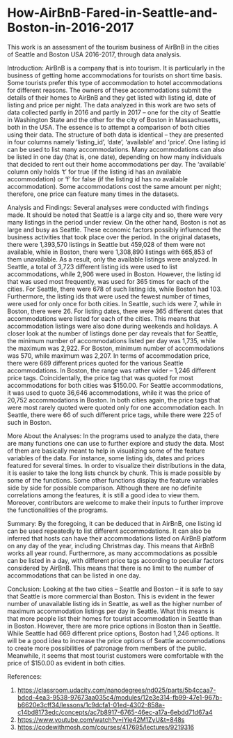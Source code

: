 # How-AirBnB-Fared-in-Seattle-and-Boston-in-2016-2017
This work is an assessment of the tourism business of AirBnB in the cities of Seattle and Boston USA 2016-2017, through data analysis.

Introduction: 
AirBnB is a company that is into tourism. It is particularly in the business of getting home accommodations for tourists on short time basis. Some tourists prefer this type of accommodation to hotel accommodations for different reasons. The owners of these accommodations submit the details of their homes to AirBnB and they get listed with listing id, date of listing and price per night. The data analyzed in this work are two sets of data collected partly in 2016 and partly in 2017 – one for the city of Seattle in Washington State and the other for the city of Boston in Massachusetts, both in the USA. The essence is to attempt a comparison of both cities using their data. The structure of both data is identical – they are presented in four columns namely ‘listing_id’, ‘date’, ‘available’ and ‘price’.
One listing id can be used to list many accommodations. Many accommodations can also be listed in one day (that is, one date), depending on how many individuals that decided to rent out their home accommodations per day. The ‘available’ column only holds ‘t’ for true (if the listing id has an available accommodation) or ‘f’ for false (if the listing id has no available accommodation). Some accommodations cost the same amount per night; therefore, one price can feature many times in the datasets.

Analysis and Findings: 
Several analyses were conducted with findings made. It should be noted that Seattle is a large city and so, there were very many listings in the period under review. On the other hand, Boston is not as large and busy as Seattle. These economic factors possibly influenced the business activities that took place over the period. 
In the original datasets, there were 1,393,570 listings in Seattle but 459,028 of them were not available, while in Boston, there were 1,308,890 listings with 665,853 of them unavailable. As a result, only the available listings were analyzed.
In Seattle, a total of 3,723 different listing ids were used to list accommodations, while 2,906 were used in Boston. However, the listing id that was used most frequently, was used for 365 times for each of the cities. For Seattle, there were 678 of such listing ids, while Boston had 103. Furthermore, the listing ids that were used the fewest number of times, were used for only once for both cities. In Seattle, such ids were 7, while in Boston, there were 26.
For listing dates, there were 365 different dates that accommodations were listed for each of the cities. This means that accommodation listings were also done during weekends and holidays. A closer look at the number of listings done per day reveals that for Seattle, the minimum number of accommodations listed per day was 1,735, while the maximum was 2,922. For Boston, minimum number of accommodations was 570, while maximum was 2,207.
In terms of accommodation price, there were 669 different prices quoted for the various Seattle accommodations. In Boston, the range was rather wider – 1,246 different price tags. Coincidentally, the price tag that was quoted for most accommodations for both cities was $150.00. For Seattle accommodations, it was used to quote 36,646 accommodations, while it was the price of 20,752 accommodations in Boston. In both cities again, the price tags that were most rarely quoted were quoted only for one accommodation each. In Seattle, there were 66 of such different price tags, while there were 225 of such in Boston.

More About the Analyses:
In the programs used to analyze the data, there are many functions one can use to further explore and study the data. Most of them are basically meant to help in visualizing some of the feature variables of the data. For instance, some listing ids, dates and prices featured for several times. In order to visualize their distributions in the data, it is easier to take the long lists chunck by chunk. This is made possible by some of the functions. Some other functions display the feature variables side by side for possible comparison. Although there are no definite correlations among the features, it is still a good idea to view them. Moreover, contributors are welcome to make their inputs to further improve the functionalities of the programs.

Summary: 
By the foregoing, it can be deduced that in AirBnB, one listing id can be used repeatedly to list different accommodations. It can also be inferred that hosts can have their accommodations listed on AirBnB platform on any day of the year, including Christmas day. This means that AirBnB works all year round. Furthermore, as many accommodations as possible can be listed in a day, with different price tags according to peculiar factors considered by AirBnB. This means that there is no limit to the number of accommodations that can be listed in one day.

Conclusion: 
Looking at the two cities – Seattle and Boston – it is safe to say that Seattle is more commercial than Boston. This is evident in the fewer number of unavailable listing ids in Seattle, as well as the higher number of maximum accommodation listings per day in Seattle. What this means is that more people list their homes for tourist accommodation in Seattle than in Boston. However, there are more price options in Boston than in Seattle. While Seattle had 669 different price options, Boston had 1,246 options. It will be a good idea to increase the price options of Seattle accommodations to create more possibilities of patronage from members of the public. Meanwhile, it seems that most tourist customers were comfortable with the price of $150.00 as evident in both cities.

References:
1. https://classroom.udacity.com/nanodegrees/nd025/parts/5b4ccaa7-bdcd-4ea3-9538-97673aa035c4/modules/12e3e314-fb99-47e1-967b-b6620e3cff34/lessons/1c9dcfa1-01ed-4302-858a-c14bd8173edc/concepts/ac7b8917-6765-46ec-a17a-6ebdd71d67a4
2. https://www.youtube.com/watch?v=iYie42M1ZyU&t=848s
3. https://codewithmosh.com/courses/417695/lectures/9219316
